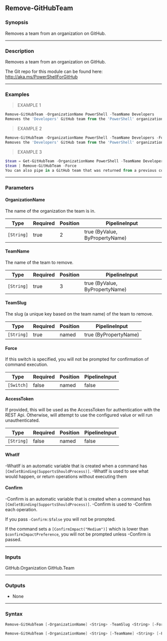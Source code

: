Remove-GitHubTeam
-----------------

### Synopsis
Removes a team from an organization on GitHub.

---

### Description

Removes a team from an organization on GitHub.

The Git repo for this module can be found here: http://aka.ms/PowerShellForGitHub

---

### Examples
> EXAMPLE 1

```PowerShell
Remove-GitHubTeam -OrganizationName PowerShell -TeamName Developers
Removes the 'Developers' GitHub team from the 'PowerShell' organization.
```
> EXAMPLE 2

```PowerShell
Remove-GitHubTeam -OrganizationName PowerShell -TeamName Developers -Force
Removes the 'Developers' GitHub team from the 'PowerShell' organization without prompting.
```
> EXAMPLE 3

```PowerShell
$team = Get-GitHubTeam -OrganizationName PowerShell -TeamName Developers
$team | Remove-GitHubTeam -Force
You can also pipe in a GitHub team that was returned from a previous command.
```

---

### Parameters
#### **OrganizationName**
The name of the organization the team is in.

|Type      |Required|Position|PipelineInput                 |
|----------|--------|--------|------------------------------|
|`[String]`|true    |2       |true (ByValue, ByPropertyName)|

#### **TeamName**
The name of the team to remove.

|Type      |Required|Position|PipelineInput                 |
|----------|--------|--------|------------------------------|
|`[String]`|true    |3       |true (ByValue, ByPropertyName)|

#### **TeamSlug**
The slug (a unique key based on the team name) of the team to remove.

|Type      |Required|Position|PipelineInput        |
|----------|--------|--------|---------------------|
|`[String]`|true    |named   |true (ByPropertyName)|

#### **Force**
If this switch is specified, you will not be prompted for confirmation of command execution.

|Type      |Required|Position|PipelineInput|
|----------|--------|--------|-------------|
|`[Switch]`|false   |named   |false        |

#### **AccessToken**
If provided, this will be used as the AccessToken for authentication with the
REST Api.  Otherwise, will attempt to use the configured value or will run unauthenticated.

|Type      |Required|Position|PipelineInput|
|----------|--------|--------|-------------|
|`[String]`|false   |named   |false        |

#### **WhatIf**
-WhatIf is an automatic variable that is created when a command has ```[CmdletBinding(SupportsShouldProcess)]```.
-WhatIf is used to see what would happen, or return operations without executing them
#### **Confirm**
-Confirm is an automatic variable that is created when a command has ```[CmdletBinding(SupportsShouldProcess)]```.
-Confirm is used to -Confirm each operation.

If you pass ```-Confirm:$false``` you will not be prompted.

If the command sets a ```[ConfirmImpact("Medium")]``` which is lower than ```$confirmImpactPreference```, you will not be prompted unless -Confirm is passed.

---

### Inputs
GitHub.Organization
GitHub.Team

---

### Outputs
* None

---

### Syntax
```PowerShell
Remove-GitHubTeam [-OrganizationName] <String> -TeamSlug <String> [-Force] [-AccessToken <String>] [-WhatIf] [-Confirm] [<CommonParameters>]
```
```PowerShell
Remove-GitHubTeam [-OrganizationName] <String> [-TeamName] <String> [-Force] [-AccessToken <String>] [-WhatIf] [-Confirm] [<CommonParameters>]
```

